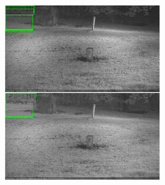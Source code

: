![20201020-062450-063456](in2/20201020/20201020-062450-063456_0_.jpg)
![20201020-063502-064503](in2/20201020/20201020-063502-064503_0_.jpg)
